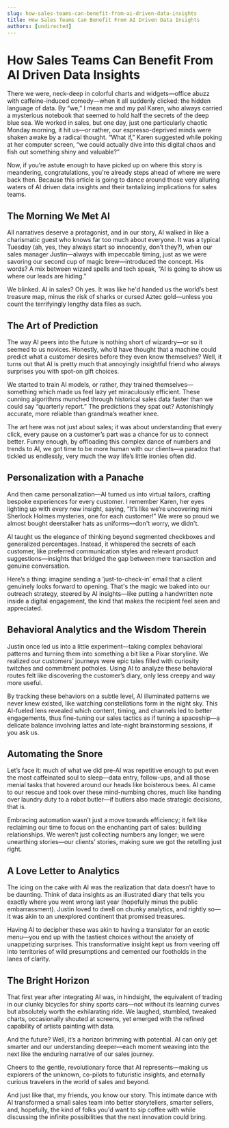 ```yaml
---
slug: how-sales-teams-can-benefit-from-ai-driven-data-insights
title: How Sales Teams Can Benefit From AI Driven Data Insights
authors: [undirected]
---
```


# How Sales Teams Can Benefit From AI Driven Data Insights

There we were, neck-deep in colorful charts and widgets—office abuzz with caffeine-induced comedy—when it all suddenly clicked: the hidden language of data. By “we,” I mean me and my pal Karen, who always carried a mysterious notebook that seemed to hold half the secrets of the deep blue sea. We worked in sales, but one day, just one particularly chaotic Monday morning, it hit us—or rather, our espresso-deprived minds were shaken awake by a radical thought. “What if,” Karen suggested while poking at her computer screen, “we could actually dive into this digital chaos and fish out something shiny and valuable?” 

Now, if you’re astute enough to have picked up on where this story is meandering, congratulations, you're already steps ahead of where we were back then. Because this article is going to dance around those very alluring waters of AI driven data insights and their tantalizing implications for sales teams.

## The Morning We Met AI

All narratives deserve a protagonist, and in our story, AI walked in like a charismatic guest who knows far too much about everyone. It was a typical Tuesday (ah, yes, they always start so innocently, don’t they?), when our sales manager Justin—always with impeccable timing, just as we were savoring our second cup of magic brew—introduced the concept. His words? A mix between wizard spells and tech speak, “AI is going to show us where our leads are hiding.”

We blinked. AI in sales? Oh yes. It was like he'd handed us the world’s best treasure map, minus the risk of sharks or cursed Aztec gold—unless you count the terrifyingly lengthy data files as such.

## The Art of Prediction

The way AI peers into the future is nothing short of wizardry—or so it seemed to us novices. Honestly, who’d have thought that a machine could predict what a customer desires before they even know themselves? Well, it turns out that AI is pretty much that annoyingly insightful friend who always surprises you with spot-on gift choices.

We started to train AI models, or rather, *they* trained themselves—something which made us feel lazy yet miraculously efficient. These cunning algorithms munched through historical sales data faster than we could say “quarterly report.” The predictions they spat out? Astonishingly accurate, more reliable than grandma’s weather knee. 

The art here was not just about sales; it was about understanding that every click, every pause on a customer’s part was a chance for us to connect better. Funny enough, by offloading this complex dance of numbers and trends to AI, we got time to be more human with our clients—a paradox that tickled us endlessly, very much the way life’s little ironies often did.

## Personalization with a Panache

And then came personalization—AI turned us into virtual tailors, crafting bespoke experiences for every customer. I remember Karen, her eyes lighting up with every new insight, saying, “It’s like we’re uncovering mini Sherlock Holmes mysteries, one for each customer!” We were so proud we almost bought deerstalker hats as uniforms—don't worry, we didn't.

AI taught us the elegance of thinking beyond segmented checkboxes and generalized percentages. Instead, it whispered the secrets of each customer, like preferred communication styles and relevant product suggestions—insights that bridged the gap between mere transaction and genuine conversation.

Here’s a thing: imagine sending a ‘just-to-check-in’ email that a client genuinely looks forward to opening. That's the magic we baked into our outreach strategy, steered by AI insights—like putting a handwritten note inside a digital engagement, the kind that makes the recipient feel seen and appreciated.

## Behavioral Analytics and the Wisdom Therein

Justin once led us into a little experiment—taking complex behavioral patterns and turning them into something a bit like a Pixar storyline. We realized our customers’ journeys were epic tales filled with curiosity twitches and commitment potholes. Using AI to analyze these behavioral routes felt like discovering the customer’s diary, only less creepy and way more useful.

By tracking these behaviors on a subtle level, AI illuminated patterns we never knew existed, like watching constellations form in the night sky. This AI-fueled lens revealed which content, timing, and channels led to better engagements, thus fine-tuning our sales tactics as if tuning a spaceship—a delicate balance involving lattes and late-night brainstorming sessions, if you ask us.

## Automating the Snore

Let’s face it: much of what we did pre-AI was repetitive enough to put even the most caffeinated soul to sleep—data entry, follow-ups, and all those menial tasks that hovered around our heads like boisterous bees. AI came to our rescue and took over these mind-numbing chores, much like handing over laundry duty to a robot butler—if butlers also made strategic decisions, that is.

Embracing automation wasn’t just a move towards efficiency; it felt like reclaiming our time to focus on the enchanting part of sales: building relationships. We weren’t just collecting numbers any longer; we were unearthing stories—our clients’ stories, making sure we got the retelling just right.

## A Love Letter to Analytics

The icing on the cake with AI was the realization that data doesn’t have to be daunting. Think of data insights as an illustrated diary that tells you exactly where you went wrong last year (hopefully minus the public embarrassment). Justin loved to dwell on chunky analytics, and rightly so—it was akin to an unexplored continent that promised treasures.

Having AI to decipher these was akin to having a translator for an exotic menu—you end up with the tastiest choices without the anxiety of unappetizing surprises. This transformative insight kept us from veering off into territories of wild presumptions and cemented our footholds in the lanes of clarity.

## The Bright Horizon

That first year after integrating AI was, in hindsight, the equivalent of trading in our clunky bicycles for shiny sports cars—not without its learning curves but absolutely worth the exhilarating ride. We laughed, stumbled, tweaked charts, occasionally shouted at screens, yet emerged with the refined capability of artists painting with data.

And the future? Well, it’s a horizon brimming with potential. AI can only get smarter and our understanding deeper—each moment weaving into the next like the enduring narrative of our sales journey.

Cheers to the gentle, revolutionary force that AI represents—making us explorers of the unknown, co-pilots to futuristic insights, and eternally curious travelers in the world of sales and beyond.

And just like that, my friends, you know our story. This intimate dance with AI transformed a small sales team into better storytellers, smarter sellers, and, hopefully, the kind of folks you'd want to sip coffee with while discussing the infinite possibilities that the next innovation could bring.